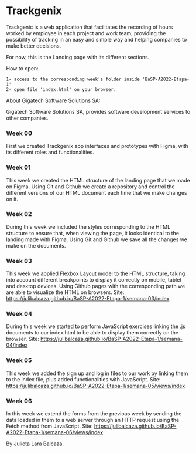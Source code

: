 # Trackgenix

Trackgenic is a web application that facilitates the recording of hours worked by employee in each project and work team, providing the possibility of tracking in an easy and simple way and helping companies to make better decisions.

For now, this is the Landing page with its different sections.

How to open:
```
1- access to the corresponding week's folder inside 'BaSP-A2022-Etapa-1'
2- open file 'index.html' on your browser.
```

About Gigatech Software Solutions SA:

Gigatech Software Solutions SA, provides software development services to other companies.

### Week 00
First we created Trackgenix app interfaces and prototypes with Figma, with its different roles and functionalities.

### Week 01
This week we created the HTML structure of the landing page that we made on Figma.
Using Git and Github we create a repository and control the different versions of our HTML document each time that we make changes on it.

### Week 02
During this week we included the styles corresponding to the HTML structure to ensure that, when viewing the page,
it looks identical to the landing made with Figma.
Using Git and Github we save all the changes we make on the documents.

### Week 03
This week we applied Flexbox Layout model to the HTML structure, taking into account different breakpoints to display it correctly on mobile, tablet and desktop devices.
Using Github pages with the corresponding path we are able to visualize the HTML on browsers.
Site:
https://julibalcaza.github.io/BaSP-A2022-Etapa-1/semana-03/index

### Week 04
During this week we started to perform JavaScript exercises linking the .js documents to our index.html to be able to display them correctly on the browser.
Site:
https://julibalcaza.github.io/BaSP-A2022-Etapa-1/semana-04/index

### Week 05
This week we added the sign up and log in files to our work by linking them to the index file, plus added functionalities with JavaScript.
Site:
https://julibalcaza.github.io/BaSP-A2022-Etapa-1/semana-05/views/index

### Week 06
In this week we extend the forms from the previous week by sending the data loaded in them to a web server through an HTTP request using the Fetch method from JavaScript.
Site:
https://julibalcaza.github.io/BaSP-A2022-Etapa-1/semana-06/views/index

By Julieta Lara Balcaza.
